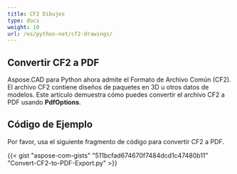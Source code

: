 ```yaml
---
title: CF2 Dibujos
type: docs
weight: 10
url: /es/python-net/cf2-drawings/
---
```


## **Convertir CF2 a PDF**

Aspose.CAD para Python ahora admite el Formato de Archivo Común (CF2). El archivo CF2 contiene diseños de paquetes en 3D u otros datos de modelos. Este artículo demuestra cómo puedes convertir el archivo CF2 a PDF usando **PdfOptions**.

## Código de Ejemplo

Por favor, usa el siguiente fragmento de código para convertir CF2 a PDF.

{{< gist "aspose-com-gists" "511bcfad674670f7484dcd1c47480b11" "Convert-CF2-to-PDF-Export.py" >}}
